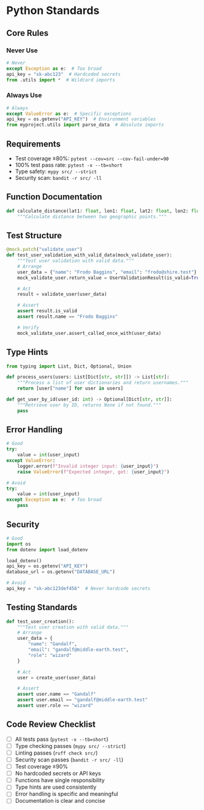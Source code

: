 # Python Standards

## Core Rules

### Never Use

```python
# Never
except Exception as e:  # Too broad
api_key = "sk-abc123"  # Hardcoded secrets
from .utils import *  # Wildcard imports
```

### Always Use

```python
# Always
except ValueError as e:  # Specific exceptions
api_key = os.getenv("API_KEY")  # Environment variables
from myproject.utils import parse_data  # Absolute imports
```

## Requirements

- Test coverage ≥80%: `pytest --cov=src --cov-fail-under=90`
- 100% test pass rate: `pytest -x --tb=short`
- Type safety: `mypy src/ --strict`
- Security scan: `bandit -r src/ -ll`

## Function Documentation

```python
def calculate_distance(lat1: float, lon1: float, lat2: float, lon2: float) -> float:
    """Calculate distance between two geographic points."""
```

## Test Structure

```python
@mock.patch("validate_user")
def test_user_validation_with_valid_data(mock_validate_user):
    """Test user validation with valid data."""
    # Arrange
    user_data = {"name": "Frodo Baggins", "email": "frodo@shire.test"}
    mock_validate_user.return_value = UserValidationResult(is_valid=True, name="Frodo Baggins")

    # Act
    result = validate_user(user_data)

    # Assert
    assert result.is_valid
    assert result.name == "Frodo Baggins"

    # Verify
    mock_validate_user.assert_called_once_with(user_data)
```

## Type Hints

```python
from typing import List, Dict, Optional, Union

def process_users(users: List[Dict[str, str]]) -> List[str]:
    """Process a list of user dictionaries and return usernames."""
    return [user["name"] for user in users]

def get_user_by_id(user_id: int) -> Optional[Dict[str, str]]:
    """Retrieve user by ID, returns None if not found."""
    pass
```

## Error Handling

```python
# Good
try:
    value = int(user_input)
except ValueError:
    logger.error(f"Invalid integer input: {user_input}")
    raise ValueError(f"Expected integer, got: {user_input}")

# Avoid
try:
    value = int(user_input)
except Exception as e:  # Too broad
    pass
```

## Security

```python
# Good
import os
from dotenv import load_dotenv

load_dotenv()
api_key = os.getenv("API_KEY")
database_url = os.getenv("DATABASE_URL")

# Avoid
api_key = "sk-abc123def456"  # Never hardcode secrets
```

## Testing Standards

```python
def test_user_creation():
    """Test user creation with valid data."""
    # Arrange
    user_data = {
        "name": "Gandalf",
        "email": "gandalf@middle-earth.test",
        "role": "wizard"
    }

    # Act
    user = create_user(user_data)

    # Assert
    assert user.name == "Gandalf"
    assert user.email == "gandalf@middle-earth.test"
    assert user.role == "wizard"
```

## Code Review Checklist

- [ ] All tests pass (`pytest -x --tb=short`)
- [ ] Type checking passes (`mypy src/ --strict`)
- [ ] Linting passes (`ruff check src/`)
- [ ] Security scan passes (`bandit -r src/ -ll`)
- [ ] Test coverage ≥90%
- [ ] No hardcoded secrets or API keys
- [ ] Functions have single responsibility
- [ ] Type hints are used consistently
- [ ] Error handling is specific and meaningful
- [ ] Documentation is clear and concise

